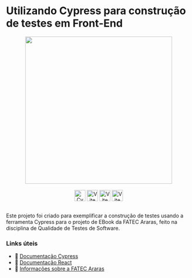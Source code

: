 # Utilizando Cypress para construção de testes em Front-End

<section align="center">
  <img align='center' src='https://www.cypress.io/cypress_logo_social.png' width='400'>
    <br><br>
  <img align="center" alt="Cypress" height="30" src="https://img.shields.io/badge/-cypress-%23E5E5E5?style=for-the-badge&logo=cypress&logoColor=white&color=black">
  <img align="center" alt="Vite" height="30" src="https://img.shields.io/badge/vite-%23646CFF?style=for-the-badge&logo=vite&logoColor=white&color=black">
  <img align="center" alt="Vite" height="30" src="https://img.shields.io/badge/react-%2320232a?style=for-the-badge&logo=react&logoColor=white&color=black">
  <img align="center" alt="Vite" height="30" src="https://img.shields.io/badge/typescript-%23007ACC?style=for-the-badge&logo=react&logoColor=white&color=black">

</section>

<br>


Este projeto foi criado para exemplificar a construção de testes usando a ferramenta Cypress para o projeto de EBook da FATEC Araras, feito na disciplina de Qualidade de Testes de Software.

### Links úteis
* 🔗 <a href="https://docs.cypress.io">Documentação Cypress</a>
* 🔗 <a href="https://react.dev">Documentação React</a>
* 🔗 <a href="https://fatecararas.cps.sp.gov.br/#">Informações sobre a FATEC Araras</a>

